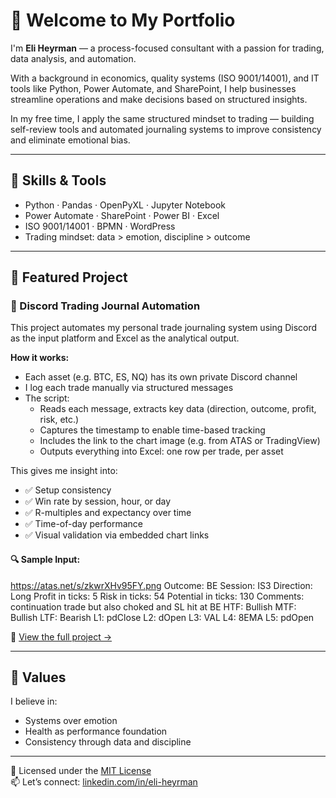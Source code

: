 # 👋 Welcome to My Portfolio

I'm **Eli Heyrman** — a process-focused consultant with a passion for trading, data analysis, and automation.

With a background in economics, quality systems (ISO 9001/14001), and IT tools like Python, Power Automate, and SharePoint, I help businesses streamline operations and make decisions based on structured insights.

In my free time, I apply the same structured mindset to trading — building self-review tools and automated journaling systems to improve consistency and eliminate emotional bias.

---

## 🔧 Skills & Tools

- Python · Pandas · OpenPyXL · Jupyter Notebook  
- Power Automate · SharePoint · Power BI · Excel  
- ISO 9001/14001 · BPMN · WordPress  
- Trading mindset: data > emotion, discipline > outcome

---

## 📂 Featured Project

### 📔 Discord Trading Journal Automation

This project automates my personal trade journaling system using Discord as the input platform and Excel as the analytical output.

**How it works:**
- Each asset (e.g. BTC, ES, NQ) has its own private Discord channel
- I log each trade manually via structured messages
- The script:
  - Reads each message, extracts key data (direction, outcome, profit, risk, etc.)
  - Captures the timestamp to enable time-based tracking
  - Includes the link to the chart image (e.g. from ATAS or TradingView)
  - Outputs everything into Excel: one row per trade, per asset

This gives me insight into:
- ✅ Setup consistency
- ✅ Win rate by session, hour, or day
- ✅ R-multiples and expectancy over time
- ✅ Time-of-day performance
- ✅ Visual validation via embedded chart links

#### 🔍 Sample Input:
https://atas.net/s/zkwrXHv95FY.png
Outcome: BE
Session: IS3
Direction: Long
Profit in ticks: 5
Risk in ticks: 54
Potential in ticks: 130
Comments: continuation trade but also choked and SL hit at BE
HTF: Bullish
MTF: Bullish
LTF: Bearish
L1: pdClose
L2: dOpen
L3: VAL
L4: 8EMA
L5: pdOpen

📂 [View the full project →](./discord-trading-journal-automation)

---

## 🧠 Values

I believe in:
- Systems over emotion  
- Health as performance foundation  
- Consistency through data and discipline  

---

📄 Licensed under the [MIT License](./LICENSE)  
📫 Let’s connect: [linkedin.com/in/eli-heyrman](https://www.linkedin.com/in/eli-heyrman)
